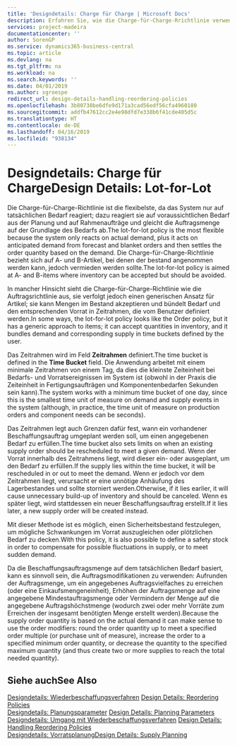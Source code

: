 ```yaml
---
title: 'Designdetails: Charge für Charge | Microsoft Docs'
description: Erfahren Sie, wie die Charge-für-Charge-Rrichtlinie verwendet wird, um die Bestellmenge auf Grundlage von Bedarf abzustimmen.
services: project-madeira
documentationcenter: ''
author: SorenGP
ms.service: dynamics365-business-central
ms.topic: article
ms.devlang: na
ms.tgt_pltfrm: na
ms.workload: na
ms.search.keywords: ''
ms.date: 04/01/2019
ms.author: sgroespe
redirect_url: design-details-handling-reordering-policies
ms.openlocfilehash: 3b80738be6dfe9d171a3cad56edf56cfa4960180
ms.sourcegitcommit: addfb47612cc2e4e98dfd7e338b6f41cde405d5c
ms.translationtype: HT
ms.contentlocale: de-DE
ms.lasthandoff: 04/16/2019
ms.locfileid: "938134"
---
```

# <a name="design-details-lot-for-lot"></a><span data-ttu-id="635d5-103">Designdetails: Charge für Charge</span><span class="sxs-lookup"><span data-stu-id="635d5-103">Design Details: Lot-for-Lot</span></span>
<span data-ttu-id="635d5-104">Die Charge-für-Charge-Richtlinie ist die flexibelste, da das System nur auf tatsächlichen Bedarf reagiert; dazu reagiert sie auf voraussichtlichen Bedarf aus der Planung und auf Rahmenaufträge und gleicht die Auftragsmenge auf der Grundlage des Bedarfs ab.</span><span class="sxs-lookup"><span data-stu-id="635d5-104">The lot-for-lot policy is the most flexible because the system only reacts on actual demand, plus it acts on anticipated demand from forecast and blanket orders and then settles the order quantity based on the demand.</span></span> <span data-ttu-id="635d5-105">Die Charge-für-Charge-Richtlinie bezieht sich auf A- und B-Artikel, bei denen der bestand angenommen werden kann, jedoch vermieden werden sollte.</span><span class="sxs-lookup"><span data-stu-id="635d5-105">The lot-for-lot policy is aimed at A- and B-items where inventory can be accepted but should be avoided.</span></span>  

<span data-ttu-id="635d5-106">In mancher Hinsicht sieht die Charge-für-Charge-Richtlinie wie die Auftragsrichtlinie aus, sie verfolgt jedoch einen generischen Ansatz für Artikel; sie kann Mengen im Bestand akzeptieren und bündelt Bedarf und den entsprechenden Vorrat in Zeitrahmen, die vom Benutzer definiert werden.</span><span class="sxs-lookup"><span data-stu-id="635d5-106">In some ways, the lot-for-lot policy looks like the Order policy, but it has a generic approach to items; it can accept quantities in inventory, and it bundles demand and corresponding supply in time buckets defined by the user.</span></span>  

<span data-ttu-id="635d5-107">Das Zeitrahmen wird im Feld **Zeitrahmen** definiert.</span><span class="sxs-lookup"><span data-stu-id="635d5-107">The time bucket is defined in the **Time Bucket** field.</span></span> <span data-ttu-id="635d5-108">Die Anwendung arbeitet mit einem minimale Zeitrahmen von einem Tag, da dies die kleinste Zeiteinheit bei Bedarfs- und Vorratsereignissen im System ist (obwohl in der Praxis die Zeiteinheit in Fertigungsaufträgen und Komponentenbedarfen Sekunden sein kann).</span><span class="sxs-lookup"><span data-stu-id="635d5-108">The system works with a minimum time bucket of one day, since this is the smallest time unit of measure on demand and supply events in the system (although, in practice, the time unit of measure on production orders and component needs can be seconds).</span></span>  

<span data-ttu-id="635d5-109">Das Zeitrahmen legt auch Grenzen dafür fest, wann ein vorhandener Beschaffungsauftrag umgeplant werden soll, um einen angegebenen Bedarf zu erfüllen.</span><span class="sxs-lookup"><span data-stu-id="635d5-109">The time bucket also sets limits on when an existing supply order should be rescheduled to meet a given demand.</span></span> <span data-ttu-id="635d5-110">Wenn der Vorrat innerhalb des Zeitrahmens liegt, wird dieser ein- oder ausgeplant, um den Bedarf zu erfüllen.</span><span class="sxs-lookup"><span data-stu-id="635d5-110">If the supply lies within the time bucket, it will be rescheduled in or out to meet the demand.</span></span> <span data-ttu-id="635d5-111">Wenn er jedoch vor dem Zeitrahmen liegt, verursacht er eine unnötige Anhäufung des Lagerbestandes und sollte storniert werden.</span><span class="sxs-lookup"><span data-stu-id="635d5-111">Otherwise, if it lies earlier, it will cause unnecessary build-up of inventory and should be canceled.</span></span> <span data-ttu-id="635d5-112">Wenn es später liegt, wird stattdessen ein neuer Beschaffungsauftrag erstellt.</span><span class="sxs-lookup"><span data-stu-id="635d5-112">If it lies later, a new supply order will be created instead.</span></span>  

<span data-ttu-id="635d5-113">Mit dieser Methode ist es möglich, einen Sicherheitsbestand festzulegen, um mögliche Schwankungen im Vorrat auszugleichen oder plötzlichen Bedarf zu decken.</span><span class="sxs-lookup"><span data-stu-id="635d5-113">With this policy, it is also possible to define a safety stock in order to compensate for possible fluctuations in supply, or to meet sudden demand.</span></span>  

<span data-ttu-id="635d5-114">Da die Beschaffungsauftragsmenge auf dem tatsächlichen Bedarf basiert, kann es sinnvoll sein, die Auftragsmodifikationen zu verwenden: Aufrunden der Auftragsmenge, um ein angegebenes Auftragsvielfaches zu erreichen (oder eine Einkaufsmengeneinheit), Erhöhen der Auftragsmenge auf eine angegebene Mindestauftragsmenge oder Vermindern der Menge auf die angegebene Auftragshöchstmenge (wodurch zwei oder mehr Vorräte zum Erreichen der insgesamt benötigten Menge erstellt werden).</span><span class="sxs-lookup"><span data-stu-id="635d5-114">Because the supply order quantity is based on the actual demand it can make sense to use the order modifiers: round the order quantity up to meet a specified order multiple (or purchase unit of measure), increase the order to a specified minimum order quantity, or decrease the quantity to the specified maximum quantity (and thus create two or more supplies to reach the total needed quantity).</span></span>  

## <a name="see-also"></a><span data-ttu-id="635d5-115">Siehe auch</span><span class="sxs-lookup"><span data-stu-id="635d5-115">See Also</span></span>  
<span data-ttu-id="635d5-116">[Designdetails: Wiederbeschaffungsverfahren](design-details-reordering-policies.md) </span><span class="sxs-lookup"><span data-stu-id="635d5-116">[Design Details: Reordering Policies](design-details-reordering-policies.md) </span></span>  
<span data-ttu-id="635d5-117">[Designdetails: Planungsparameter](design-details-planning-parameters.md) </span><span class="sxs-lookup"><span data-stu-id="635d5-117">[Design Details: Planning Parameters](design-details-planning-parameters.md) </span></span>  
<span data-ttu-id="635d5-118">[Designdetails: Umgang mit Wiederbeschaffungsverfahren](design-details-handling-reordering-policies.md) </span><span class="sxs-lookup"><span data-stu-id="635d5-118">[Design Details: Handling Reordering Policies](design-details-handling-reordering-policies.md) </span></span>  
[<span data-ttu-id="635d5-119">Designdetails: Vorratsplanung</span><span class="sxs-lookup"><span data-stu-id="635d5-119">Design Details: Supply Planning</span></span>](design-details-supply-planning.md)
